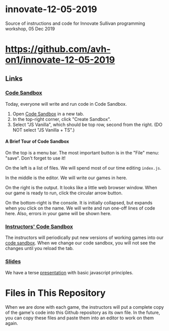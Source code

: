 # innovate-12-05-2019
Source of instructions and code for Innovate Sullivan programming workshop, 05 Dec 2019

# https://github.com/avh-on1/innovate-12-05-2019

## Links

### [Code Sandbox](https://codesandbox.io)

Today, everyone will write and run code in Code Sandbox.

1. Open [Code Sandbox](https://codesandbox.io) in a new tab.
2. In the top-right corner, click "Create Sandbox".
3. Select "JS Vanilla", which should be top row, second from the right. (DO NOT select "JS Vanilla + TS".)

#### A Brief Tour of Code Sandbox

On the top is a menu bar. The most important button is in the "File" menu: "save". Don't forget to use it!

On the left is a list of files. We will spend most of our time editing `index.js`.

In the middle is the editor. We will write our games in here.

On the right is the output. It looks like a little web browser window. When our game is ready to run, click the circular arrow button.

On the bottom-right is the console. It is initially collapsed, but expands when you click on the name. We will write and run one-off lines of code here. Also, errors in your game will be shown here.

### [Instructors' Code Sandbox](https://codesandbox.io/s/innovate-12-05-2019-n7rh8)

The instructors will periodically put new versions of working games into our [code sandbox](https://codesandbox.io/s/innovate-12-05-2019-n7rh8). When we change our code sandbox, you will not see the changes until you reload the tab.

### [Slides](https://docs.google.com/presentation/d/1G3ZPOtCJCUtviQLXGuoSYPIO3LPDh7fyg1CpABSeyUg)

We have a terse [presentation](https://docs.google.com/presentation/d/1G3ZPOtCJCUtviQLXGuoSYPIO3LPDh7fyg1CpABSeyUg) with basic javascript principles.

# Files in This Repository

When we are done with each game, the instructors will put a complete copy of the game's code into this Github repository as its own file. In the future, you can copy these files and paste them into an editor to work on them again.
